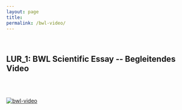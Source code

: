 ```yaml
---
layout: page
title:
permalink: /bwl-video/
---
```


<br/>

## LUR_1: BWL Scientific Essay -- Begleitendes Video

<br/>
<br/>

[![bwl-video](https://cramer.tech/images/bwl-video-thumb.jpg)](https://cramer.tech/images/output.mp4)
